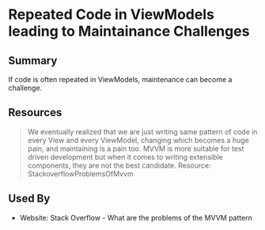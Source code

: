# Repeated Code in ViewModels leading to Maintainance Challenges

## Summary
If code is often repeated in ViewModels, maintenance can become a challenge.

## Resources
> We eventually realized that we are just writing same pattern of code in every View and every ViewModel, changing which becomes a huge pain, and maintaining is a pain too. MVVM is more suitable for test driven development but when it comes to writing extensible components, they are not the best candidate.
Resource: StackoverflowProblemsOfMvvm


## Used By
* Website: Stack Overflow - What are the problems of the MVVM pattern

